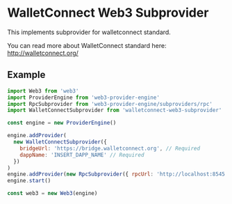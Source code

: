 # WalletConnect Web3 Subprovider

This implements subprovider for walletconnect standard.

You can read more about WalletConnect standard here: http://walletconnect.org/

## Example

```js
import Web3 from 'web3'
import ProviderEngine from 'web3-provider-engine'
import RpcSubprovider from 'web3-provider-engine/subproviders/rpc'
import WalletConnectSubprovider from 'walletconnect-web3-subprovider'

const engine = new ProviderEngine()

engine.addProvider(
  new WalletConnectSubprovider({
    bridgeUrl: 'https://bridge.walletconnect.org', // Required
    dappName: 'INSERT_DAPP_NAME' // Required
  })
)
engine.addProvider(new RpcSubprovider({ rpcUrl: 'http://localhost:8545' }))
engine.start()

const web3 = new Web3(engine)
```
